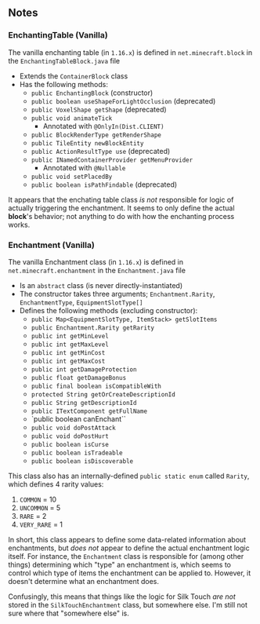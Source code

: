 ## Notes

### EnchantingTable (Vanilla)
The vanilla enchanting table (in `1.16.x`) is defined in `net.minecraft.block` in the `EnchantingTableBlock.java` file
* Extends the `ContainerBlock` class
* Has the following methods:
	* `public EnchantingBlock` (constructor)
	* `public boolean useShapeForLightOcclusion` (deprecated)
	* `public VoxelShape getShape` (deprecated)
	* `public void animateTick`
		* Annotated with `@OnlyIn(Dist.CLIENT)`
	* `public BlockRenderType getRenderShape`
	* `public TileEntity newBlockEntity`
	* `public ActionResultType use` (deprecated)
	* `public INamedContainerProvider getMenuProvider`
		* Annotated with `@Nullable`
	* `public void setPlacedBy`
	* `public boolean isPathFindable` (deprecated)

It appears that the enchating table class *is not* responsible for logic of actually triggering the enchantment. It seems to only define the actual **block**'s behavior; not anything to do with how the enchanting process works.

### Enchantment (Vanilla)
The vanilla Enchantment class (in `1.16.x`) is defined in `net.minecraft.enchantment` in the `Enchantment.java` file
* Is an `abstract` class (is never directly-instantiated)
* The constructor takes three arguments; `Enchantment.Rarity`, `EnchantmentType`, `EquipmentSlotType[]`
* Defines the following methods (excluding constructor):
	* `public Map<EquipmentSlotType, ItemStack> getSlotItems`
	* `public Enchantment.Rarity getRarity`
	* `public int getMinLevel`
	* `public int getMaxLevel`
	* `public int getMinCost`
	* `public int getMaxCost`
	* `public int getDamageProtection`
	* `public float getDamageBonus`
	* `public final boolean isCompatibleWith`
	* `protected String getOrCreateDescriptionId`
	* `public String getDescriptionId`
	* `public ITextComponent getFullName`
	* `public boolean canEnchant``
	* `public void doPostAttack`
	* `public void doPostHurt`
	* `public boolean isCurse`
	* `public boolean isTradeable`
	* `public boolean isDiscoverable`

This class also has an internally-defined `public static enum` called `Rarity`, which defines 4 rarity values:
1. `COMMON` = 10
2. `UNCOMMON` = 5
3. `RARE` = 2
4. `VERY_RARE` = 1

In short, this class appears to define some data-related information about enchantments, but *does not* appear to define the actual enchantment logic itself. For instance, the `Enchantment` class is responsible for (among other things) determining which "type" an enchantment is, which seems to control which type of items the enchantment can be applied to. However, it doesn't determine what an enchantment does.

Confusingly, this means that things like the logic for Silk Touch _are not_ stored in the `SilkTouchEnchantment` class, but somewhere else. I'm still not sure where that "somewhere else" is.
